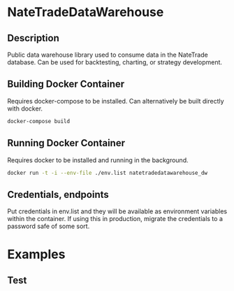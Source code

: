 # NateTradeDataWarehouse

## Description
Public data warehouse library used to consume data in the NateTrade database. Can be used for backtesting, charting, or strategy development.

## Building Docker Container
Requires docker-compose to be installed. Can alternatively be built directly with docker.
``` bash
docker-compose build
```

## Running Docker Container
Requires docker to be installed and running in the background. 
``` bash
docker run -t -i --env-file ./env.list natetradedatawarehouse_dw
```

## Credentials, endpoints
Put credentials in env.list and they will be available as environment variables within the container.
If using this in production, migrate the credentials to a password safe of some sort.

# Examples

## Test